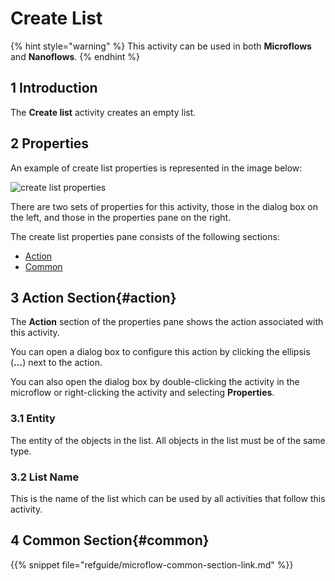 # Create List

{% hint style="warning" %}
This activity can be used in both **Microflows** and **Nanoflows**.
{% endhint %}

## 1 Introduction

The **Create list** activity creates an empty list.

## 2 Properties

An example of create list properties is represented in the image below:

![create list properties](attachments/list-activities/create-list-properties.png)

There are two sets of properties for this activity, those in the dialog box on the left, and those in the properties pane on the right.

The create list properties pane consists of the following sections:

* [Action](#action)
* [Common](#common)

## 3 Action Section{#action}

The **Action** section of the properties pane shows the action associated with this activity.

You can open a dialog box to configure this action by clicking the ellipsis (**…**) next to the action.

You can also open the dialog box by double-clicking the activity in the microflow or right-clicking the activity and selecting **Properties**.

### 3.1 Entity

The entity of the objects in the list. All objects in the list must be of the same type.

### 3.2 List Name

This is the name of the list which can be used by all activities that follow this activity.

## 4 Common Section{#common}

{{% snippet file="refguide/microflow-common-section-link.md" %}}
